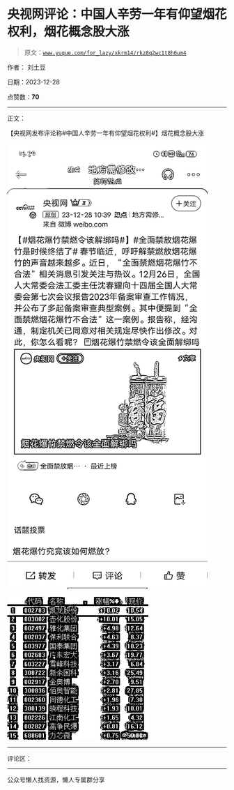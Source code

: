 # 央视网评论：中国人辛劳一年有仰望烟花权利，烟花概念股大涨

> 原文：[`www.yuque.com/for_lazy/xkrm14/rkz8q2wc1t8h6um4`](https://www.yuque.com/for_lazy/xkrm14/rkz8q2wc1t8h6um4)

作者： 刘土豆

日期：2023-12-28

点赞数：**70**

* * *

正文：

【央视网发布评论称#中国人辛劳一年有仰望烟花权利#】烟花概念股大涨

![](img/deef14c8a887b70fa608482461e8d94d.png)

![](img/51ba631ad400977b6c75afce0b7f2b92.png)

* * *

评论区：

* * *

公众号懒人找资源，懒人专属群分享